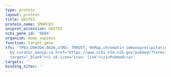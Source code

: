 ```yaml
---
type: protein
layout: protein
title: Q6STE5
protein_name: SMARCD3
uniprot_accession: Q6STE5
ncbi_gene_id: '6604'
organism: Homo sapiens
function: target gene
tfs: 'TP63,Q9H3D4,8626,GTRD; TRRUST; ReMap,chromatin immunoprecipitation assay; inferred
  by curator,&ensp;<a href="https://www.ncbi.nlm.nih.gov/pubmed/?term=15988020%5Buid%5D"
  target="_blank"><i uk-icon="icon: link"></i>Pubmed</a>'
targets: ''
binding_sites: ''
---
```

